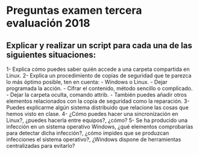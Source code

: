 # Preguntas examen tercera evaluación 2018

## Explicar y realizar un script para cada una de las siguientes situaciones:

1- Explica cómo puedes saber quién accede a una carpeta compartida en Linux.
2- Explica un procedimiento de copias de seguridad que te parezca lo más óptimo posible, ten en cuenta:
    - Windows o Linux.
    - Dejar programada la acción.
    - Cifrar el contenido, método sencillo o complicado.
    - Dejar la carpeta oculta, comando attrib.
    - También puedes añadir otros elementos relacionados con la copia de seguridad como la reparación.
3- Puedes explicarme algún sistema distribuido que relacione las cosas que hemos visto en clase.
4- ¿Cómo puedes hacer una sincronización en Linux?, ¿puedes hacerla entre equipos?, ¿cómo?
5- Se ha producido una infección en un sistema operativo Windows, ¿qué elementos comprobarías para detectar dicha infección?, ¿cómo impides que se produzcan infecciones el sistema operativo?, ¿Windows dispone de herramientas centralizadas para evitarlo?
